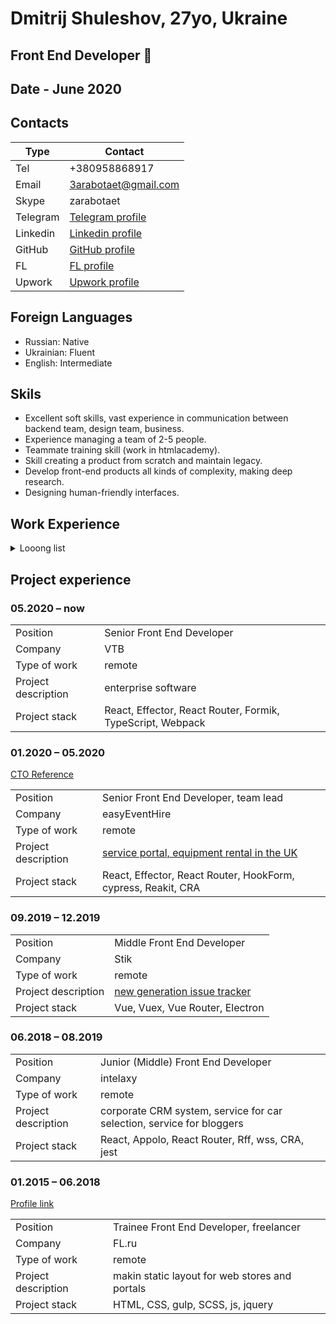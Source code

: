 # Dmitrij Shuleshov, 27yo, Ukraine

## Front End Developer 🍅

## Date - June 2020

## Contacts

| Type     | Contact                                                                  |
| -------- | ------------------------------------------------------------------------ |
| Tel      | +380958868917                                                            |
| Email    | 3arabotaet@gmail.com                                                     |
| Skype    | zarabotaet                                                               |
| Telegram | [Telegram profile](https://t.me/zarabotaet)                              |
| Linkedin | [Linkedin profile](https://www.linkedin.com/in/zarabotaet/)              |
| GitHub   | [GitHub profile](https://github.com/zarabotaet)                          |
| FL       | [FL profile](https://www.fl.ru/users/v_e_c_t_o_r/)                       |
| Upwork   | [Upwork profile](https://www.upwork.com/freelancers/~01cab19e446fc4190f) |

## Foreign Languages

- Russian: Native
- Ukrainian: Fluent
- English: Intermediate

## Skils

- Excellent soft skills, vast experience in communication between backend team, design team, business.
- Experience managing a team of 2-5 people.
- Teammate training skill (work in htmlacademy).
- Skill creating a product from scratch and maintain legacy.
- Develop front-end products all kinds of complexity, making deep research.
- Designing human-friendly interfaces.

## Work Experience

<details>
  <summary>
    Looong list
  </summary>
  <table>
    <tr>
      <th align="left">Skills</th>
      <th align="left">Experience</th>
      <th align="left">Level</th>
      <th align="left">Last used</th>
    </tr>
    <tr>
      <td>Description</td>
      <td>Years</td>
      <td>
          novice<br/>
          intermediate<br/>
          advanced<br/>
          expert  
      </td>
      <td>Year</td>
    </tr>
    <tr>
      <td colspan="4" align="center"><h3>Programming languages</h3></td>
    </tr>
    <tr>
      <td>JavaScript</td>
      <td>4</td>
      <td>expert</td>
      <td>now</td>
    </tr>
    <tr>
      <td>TypeScript</td>
      <td>0.5</td>
      <td>intermediate</td>
      <td>now</td>
    </tr>
    <tr>
      <td>Shell</td>
      <td>1</td>
      <td>novice</td>
      <td>2019</td>
    </tr>
    <tr>
      <td>Python</td>
      <td>1</td>
      <td>novice</td>
      <td>2019</td>
    </tr>
    <tr>
      <td colspan="4" align="center"><h3>Web technologies</h3></td>
    </tr>
    <tr>
      <td>HTML</td>
      <td>6</td>
      <td>expert</td>
      <td>now</td>
    </tr>
    <tr>
      <td>CSS</td>
      <td>6</td>
      <td>expert</td>
      <td>now</td>
    </tr>
    <tr>
      <td>Web API</td>
      <td>3</td>
      <td>expert</td>
      <td>now</td>
    </tr>
    <tr>
      <td>Dev tools</td>
      <td>5</td>
      <td>expert</td>
      <td>now</td>
    </tr>
    <tr>
      <td colspan="4" align="center"><h3>Frameworks and libraries</h3></td>
    </tr>
    <tr>
      <td>React</td>
      <td>2</td>
      <td>expert</td>
      <td>now</td>
    </tr>
    <tr>
      <td>Redux</td>
      <td>0.5</td>
      <td>intermediate</td>
      <td>2018</td>
    </tr>
    <tr>
      <td>Appolo</td>
      <td>1</td>
      <td>advanced</td>
      <td>2019</td>
    </tr>
    <tr>
      <td>Effector</td>
      <td>1</td>
      <td>expert</td>
      <td>now</td>
    </tr>
    <tr>
      <td>Styled components</td>
      <td>1</td>
      <td>advaced</td>
      <td>2019</td>
    </tr>
    <tr>
      <td>React router</td>
      <td>2</td>
      <td>expert</td>
      <td>now</td>
    </tr>
    <tr>
      <td>Vue</td>
      <td>0.5</td>
      <td>intermediate</td>
      <td>2019</td>
    </tr>
    <tr>
      <td>Vuex</td>
      <td>0.5</td>
      <td>intermediate</td>
      <td>2019</td>
    </tr>
    <tr>
      <td>Nuxt</td>
      <td>0.5</td>
      <td>intermediate</td>
      <td>2019</td>
    </tr>
    <tr>
      <td>Svelte</td>
      <td>1</td>
      <td>novice</td>
      <td>2020</td>
    </tr>
    <tr>
      <td colspan="4" align="center"><h3>IDE</h3></td>
    </tr>
    <tr>
      <td>VS Code</td>
      <td>2</td>
      <td>expert</td>
      <td>now</td>
    </tr>
    <tr>
      <td>Сloud IDE</td>
      <td>1</td>
      <td>intermediate</td>
      <td>now</td>
    </tr>
    <tr>
      <td>Sublime Text</td>
      <td>2</td>
      <td>advanced</td>
      <td>2018</td>
    </tr>
    <tr>
      <td>Brackets</td>
      <td>4</td>
      <td>advanced</td>
      <td>2018</td>
    </tr>
    <tr>
      <td colspan="4" align="center"><h3>OS</h3></td>
    </tr>
    <tr>
      <td>Windows</td>
      <td>20</td>
      <td>expert</td>
      <td>now</td>
    </tr>
    <tr>
      <td>WSL</td>
      <td>2</td>
      <td>advanced</td>
      <td>now</td>
    </tr>
    <tr>
      <td>Linux</td>
      <td>1</td>
      <td>intermediate</td>
      <td>now</td>
    </tr>
    <tr>
      <td colspan="4" align="center"><h3>Management Tools</h3></td>
    </tr>
    <tr>
      <td>JIRA</td>
      <td>2</td>
      <td>advanced</td>
      <td>now</td>
    </tr>
    <tr>
      <td>Gitlab Issue Boards</td>
      <td>1</td>
      <td>intermediate</td>
      <td>now</td>
    </tr>
    <tr>
      <td>Notion</td>
      <td>1</td>
      <td>intermediate</td>
      <td>2019</td>
    </tr>
    <tr>
      <td colspan="4" align="center"><h3>Environment Tools</h3></td>
    </tr>
    <tr>
      <td>Node</td>
      <td>3</td>
      <td>advanced</td>
      <td>now</td>
    </tr>
    <tr>
      <td>npm</td>
      <td>2</td>
      <td>expert</td>
      <td>now</td>
    </tr>
    <tr>
      <td>yarn</td>
      <td>1.5</td>
      <td>advanced</td>
      <td>now</td>
    </tr>
    <tr>
      <td>Webpack</td>
      <td>2</td>
      <td>advanced</td>
      <td>now</td>
    </tr>
    <tr>
      <td>Babel</td>
      <td>2</td>
      <td>advanced</td>
      <td>now</td>
    </tr>
    <tr>
      <td>Eslint</td>
      <td>1</td>
      <td>expert</td>
      <td>now</td>
    </tr>
    <tr>
      <td>Rollup</td>
      <td>0.5</td>
      <td>novice</td>
      <td>2020</td>
    </tr>
    <tr>
      <td>Parcel</td>
      <td>1</td>
      <td>novice</td>
      <td>2020</td>
    </tr>
    <tr>
      <td>Snowpack</td>
      <td>0.5</td>
      <td>novice</td>
      <td>now</td>
    </tr>
    <tr>
      <td>Gitlab CI</td>
      <td>1</td>
      <td>novice</td>
      <td>now</td>
    </tr>
    <tr>
      <td>Bitbucket CI</td>
      <td>1.5</td>
      <td>intermediate</td>
      <td>2019</td>
    </tr>
    <tr>
      <td>Git</td>
      <td>2.5</td>
      <td>expert</td>
      <td>now</td>
    </tr>
    <tr>
      <td>Bash</td>
      <td>2</td>
      <td>advanced</td>
      <td>now</td>
    </tr>
    <tr>
      <td>Zsh</td>
      <td>1</td>
      <td>advanced</td>
      <td>now</td>
    </tr>
    <tr>
      <td colspan="4" align="center"><h3>Desing Tools</h3></td>
    </tr>
    <tr>
      <td>Figma</td>
      <td>3</td>
      <td>expert</td>
      <td>now</td>
    </tr>
    <tr>
      <td>AdobeXd</td>
      <td>0.5</td>
      <td>novice</td>
      <td>2018</td>
    </tr>
    <tr>
      <td>AdobeXd</td>
      <td>0.5</td>
      <td>novice</td>
      <td>2018</td>
    </tr>
    <tr>
      <td>Invision</td>
      <td>0.5</td>
      <td>novice</td>
      <td>2020</td>
    </tr>
    <tr>
      <td>Avacode</td>
      <td>0.5</td>
      <td>intermediate</td>
      <td>2018</td>
    </tr>
  </table>
</details>

## Project experience

### 05.2020 – now

|                     |                                                            |
| ------------------- | ---------------------------------------------------------- |
| Position            | Senior Front End Developer                                 |
| Company             | VTB                                                        |
| Type of work        | remote                                                     |
| Project description | enterprise software                                        |
| Project stack       | React, Effector, React Router, Formik, TypeScript, Webpack |

### 01.2020 – 05.2020

[CTO Reference](https://drive.google.com/file/d/1s8NSBuDTUm4fsUiexCqvQT7MvuWubqZo/view?usp=sharing)

|                     |                                                                            |
| ------------------- | -------------------------------------------------------------------------- |
| Position            | Senior Front End Developer, team lead                                      |
| Company             | easyEventHire                                                              |
| Type of work        | remote                                                                     |
| Project description | [service portal, equipment rental in the UK](https://easyeventhireuk.com/) |
| Project stack       | React, Effector, React Router, HookForm, cypress, Reakit, CRA              |

### 09.2019 – 12.2019

|                     |                                                    |
| ------------------- | -------------------------------------------------- |
| Position            | Middle Front End Developer                         |
| Company             | Stik                                               |
| Type of work        | remote                                             |
| Project description | [new generation issue tracker](https://shtab.app/) |
| Project stack       | Vue, Vuex, Vue Router, Electron                    |

### 06.2018 – 08.2019

|                     |                                                                       |
| ------------------- | --------------------------------------------------------------------- |
| Position            | Junior (Middle) Front End Developer                                   |
| Company             | intelaxy                                                              |
| Type of work        | remote                                                                |
| Project description | corporate CRM system, service for car selection, service for bloggers |
| Project stack       | React, Appolo, React Router, Rff, wss, CRA, jest                      |

### 01.2015 – 06.2018

[Profile link](https://www.fl.ru/users/v_e_c_t_o_r/)

|                     |                                                |
| ------------------- | ---------------------------------------------- |
| Position            | Trainee Front End Developer, freelancer        |
| Company             | FL.ru                                          |
| Type of work        | remote                                         |
| Project description | makin static layout for web stores and portals |
| Project stack       | HTML, CSS, gulp, SCSS, js, jquery              |
